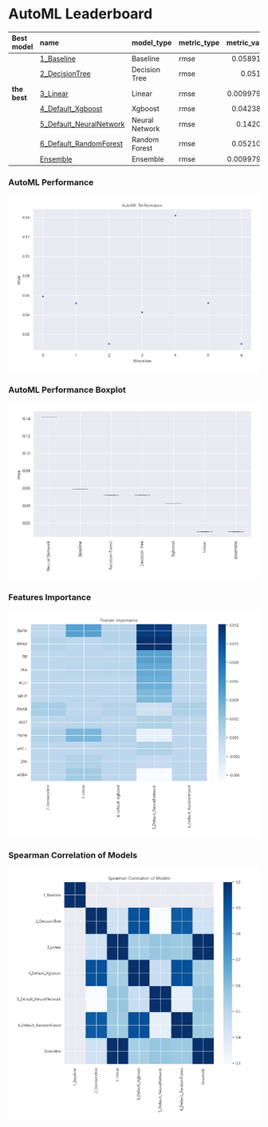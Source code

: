 # AutoML Leaderboard

| Best model   | name                                                         | model_type     | metric_type   |   metric_value |   train_time |
|:-------------|:-------------------------------------------------------------|:---------------|:--------------|---------------:|-------------:|
|              | [1_Baseline](1_Baseline/README.md)                           | Baseline       | rmse          |     0.0589199  |         0.44 |
|              | [2_DecisionTree](2_DecisionTree/README.md)                   | Decision Tree  | rmse          |     0.05194    |        10.69 |
| **the best** | [3_Linear](3_Linear/README.md)                               | Linear         | rmse          |     0.00997975 |         5.97 |
|              | [4_Default_Xgboost](4_Default_Xgboost/README.md)             | Xgboost        | rmse          |     0.0423842  |         1.8  |
|              | [5_Default_NeuralNetwork](5_Default_NeuralNetwork/README.md) | Neural Network | rmse          |     0.142022   |         0.61 |
|              | [6_Default_RandomForest](6_Default_RandomForest/README.md)   | Random Forest  | rmse          |     0.0521025  |         1.97 |
|              | [Ensemble](Ensemble/README.md)                               | Ensemble       | rmse          |     0.00997975 |         0.15 |

### AutoML Performance
![AutoML Performance](ldb_performance.png)

### AutoML Performance Boxplot
![AutoML Performance Boxplot](ldb_performance_boxplot.png)

### Features Importance
![features importance across models](features_heatmap.png)



### Spearman Correlation of Models
![models spearman correlation](correlation_heatmap.png)

